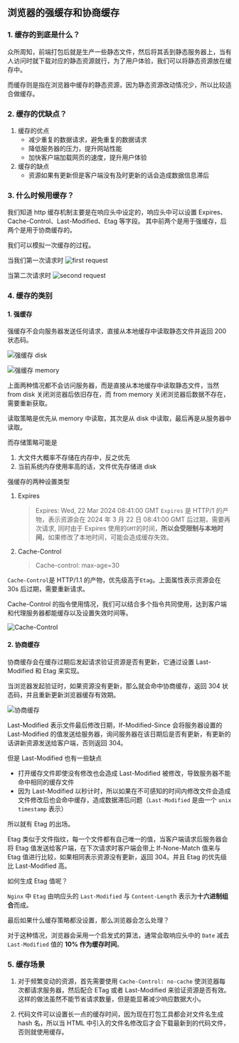 ## 浏览器的强缓存和协商缓存

### 1. 缓存的到底是什么？

众所周知，前端打包后就是生产一些静态文件，然后将其丢到静态服务器上，当有人访问时就下载对应的静态资源就行，为了用户体验，我们可以将静态资源放在缓存中。

而缓存则是指在浏览器中缓存的静态资源，因为静态资源改动情况少，所以比较适合做缓存。

### 2. 缓存的优缺点？

1. 缓存的优点
   - 减少重复的数据请求，避免重复的数据请求
   - 降低服务器的压力，提升网站性能
   - 加快客户端加载网页的速度，提升用户体验
2. 缓存的缺点
   - 资源如果有更新但是客户端没有及时更新的话会造成数据信息滞后

### 3. 什么时候用缓存？

我们知道 http 缓存机制主要是在响应头中设定的，响应头中可以设置 Expires、Cache-Control、Last-Modified、Etag 等字段。
其中前两个是用于强缓存，后两个是用于协商缓存的。

我们可以模拟一次缓存的过程。

当我们第一次请求时
![first request](/web-cache/image.png)

当第二次请求时
![second request](/web-cache/image-1.png)

### 4. 缓存的类别

#### 1. 强缓存

强缓存不会向服务器发送任何请求，直接从本地缓存中读取静态文件并返回 200 状态码。

![强缓存 disk](/web-cache/image-2.png)

![强缓存 memory](/web-cache/image-3.png)

上面两种情况都不会访问服务器，而是直接从本地缓存中读取静态文件，当然 from disk 关闭浏览器后依旧存在，而 from memory 关闭浏览器后数据不存在，需要重新获取。

读取策略是优先从 memory 中读取，其次是从 disk 中读取，最后再是从服务器中读取。

而存储策略可能是

1. 大文件大概率不存储在内存中，反之优先
2. 当前系统内存使用率高的话，文件优先存储进 disk

强缓存的两种设置类型

1. Expires

   > Expires: Wed, 22 Mar 2024 08:41:00 GMT
   > `Expires` 是 HTTP/1 的产物，表示资源会在 2024 年 3 月 22 日 08:41:00 GMT 后过期，需要再次请求, 同时由于 Expires 使用的`GMT`的时间，**所以会受限制与本地时间**，如果修改了本地时间，可能会造成缓存失效。

2. Cache-Control
   > Cache-control: max-age=30

`Cache-Control`是 HTTP/1.1 的产物，优先级高于`Etag`。上面属性表示资源会在 30s 后过期，需要重新请求。

Cache-Control 的指令使用情况，我们可以结合多个指令共同使用，达到客户端和代理服务器都能缓存以及设置失效时间等。

![Cache-Control](/web-cache/image-6.png)

#### 2. 协商缓存

协商缓存会在缓存过期后发起请求验证资源是否有更新，它通过设置 Last-Modified 和 Etag 来实现。

当浏览器发起验证时，如果资源没有更新，那么就会命中协商缓存，返回 304 状态码，并且重新更新浏览器缓存有效期。

![协商缓存](/web-cache/image-5.png)

Last-Modified 表示文件最后修改日期，If-Modified-Since 会将服务器设置的 Last-Modified 的值发送给服务器，询问服务器在该日期后是否有更新，有更新的话讲新资源发送给客户端，否则返回 304。

但是 Last-Modified 也有一些缺点

- 打开缓存文件即使没有修改也会造成 Last-Modified 被修改，导致服务器不能命中相同的缓存文件
- 因为 Last-Modified 以秒计时，所以如果在不可感知的时间内修改文件会造成文件修改后也会命中缓存，造成数据滞后问题（`Last-Modified` 是由一个 `unix timestamp` 表示）

所以就有 Etag 的出场。

Etag 类似于文件指纹，每一个文件都有自己唯一的值，当客户端请求后服务器会将 Etag 值发送给客户端，在下次请求时客户端会带上 If-None-Match 值来与 Etag 值进行比较，如果相同表示资源没有更新，返回 304。并且 Etag 的优先级比 Last-Modified 高。

如何生成 Etag 值呢？

`Nginx` 中 `Etag` 由响应头的 `Last-Modified` 与 `Content-Lengt`h 表示为**十六进制组合**而成。

最后如果什么缓存策略都没设置，那么浏览器会怎么处理？

对于这种情况，浏览器会采用一个启发式的算法，通常会取响应头中的 `Date` 减去 `Last-Modified` 值的 **10% 作为缓存时间**。

### 5. 缓存场景

1. 对于频繁变动的资源，首先需要使用 `Cache-Control: no-cache` 使浏览器每次都请求服务器，然后配合 ETag 或者 Last-Modified 来验证资源是否有效。这样的做法虽然不能节省请求数量，但是能显著减少响应数据大小。

2. 代码文件可以设置长一点的缓存时间，因为现在打包工具都会对文件名生成 hash 名，所以当 HTML 中引入的文件名修改后才会下载最新到的代码文件，否则就使用缓存。
